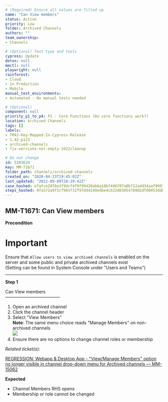 ```yaml
---
# (Required) Ensure all values are filled up
name: "Can View members"
status: Active
priority: Low
folder: Archived Channels
authors: ""
team_ownership: 
- Channels

# (Optional) Test type and tools
cypress: Update
detox: null
mmctl: null
playwright: null
rainforest: 
- Cloud
- in Production
- Mobile
manual_test_environments: 
- Automated - No manual tests needed

# (Optional)
component: null
priority_p1_to_p4: P2 - Core Functions (Do core functions work?)
location: Archived Channels
tags: []
labels: 
- TM4J-Key-Mapped-In-Cypress-Release
- 1.42-p123
- archived-channels
- fix-versions-not-empty-2022cleanup

# Do not change
id: 5203624
key: MM-T1671
folder_path: channels/archived-channels
created_on: "2020-04-23T19:45:02Z"
last_updated: "2022-09-09T20:29:42Z"
case_hashed: e7afce2078e3f9dcf4f9f99420ab6a18bf446f07a0b712add34aaf99911a4a840594f89facec3ad13fb050457e0edf2e
steps_hashed: 0fa572a9f5cf965f32f97dd4199edbe4cb22d0305470902dfd0453ddbfedd479d0fb89a69e45640fd80e0aeb7ffa45f2
---
```


## MM-T1671: Can View members

**Precondition**

# Important

Ensure that `Allow users to view archived channels` is enabled on the server and some public and private archived channels exist\
(Setting can be found in System Console under "Users and Teams")

---

**Step 1**

Can View members\
–––––––––––––––––––––––––

1. Open an archived channel
2. Click the channel header
3. Select "View Members"
   \
   **Note**: The same menu choice reads "Manage Members" on non-archived channels\
   ![](https://smartbear-tm4j-prod-us-west-2-attachment-rich-text.s3.us-west-2.amazonaws.com/embedded-f3277290f945470c4add5d21ef3dc7ca7b74388fc7152bfb6b99ae58c66a95a8-1593442129711-1593442129711.png)
4. Ensure there are no options to change channel roles or membership

_Related ticket(s):_

[REGRESSION: Webapp & Desktop App - "View/Manage Members" option no longer visible in channel drop-down menu for Archived channels — MM-15062](https://mattermost.atlassian.net/browse/MM-15062)

**Expected**

- Channel Members RHS opens
- Membership or role cannot be changed
